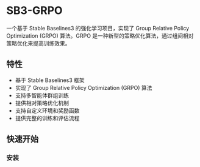 # SB3-GRPO

一个基于 Stable Baselines3 的强化学习项目，实现了 Group Relative Policy Optimization (GRPO) 算法。GRPO 是一种新型的策略优化算法，通过组间相对策略优化来提高训练效果。

## 特性

- 基于 Stable Baselines3 框架
- 实现了 Group Relative Policy Optimization (GRPO) 算法
- 支持多智能体群组训练
- 提供相对策略优化机制
- 支持自定义环境和奖励函数
- 提供完整的训练和评估流程

## 快速开始

### 安装
